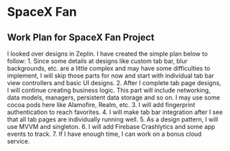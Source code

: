 # SpaceX Fan

## Work Plan for SpaceX Fan Project

I looked over designs in Zeplin. I have created the simple plan below to follow:
    1.    Since some details at designs like custom tab bar, blur backgrounds, etc. are a little complex and may have some difficulties to implement, I will skip those parts for now and start with individual tab bar view controllers and basic UI designs. 
    2.    After I complete tab page designs, I will continue creating business logic. This part will include networking, data models, managers, persistent data storage and so on. I may use some cocoa pods here like Alamofire, Realm, etc.
    3.    I will add fingerprint authentication to reach favorites.
    4.    I will make tab bar integration after I see that all tab pages are individually running well.
    5.    As a design pattern, I will use MVVM and singleton. 
    6.    I will add Firebase Crashlytics and some app events to track.
    7.    If I have enough time, I can work on a bonus cloud service.

